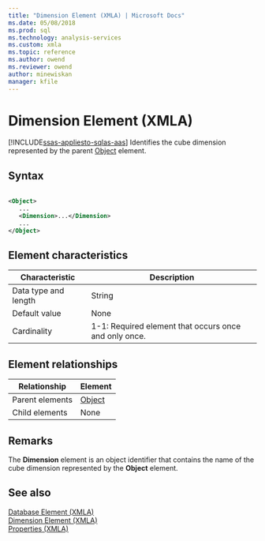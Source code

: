 ```yaml
---
title: "Dimension Element (XMLA) | Microsoft Docs"
ms.date: 05/08/2018
ms.prod: sql
ms.technology: analysis-services
ms.custom: xmla
ms.topic: reference
ms.author: owend
ms.reviewer: owend
author: minewiskan
manager: kfile
---
```

# Dimension Element (XMLA)
[!INCLUDE[ssas-appliesto-sqlas-aas](../../../includes/ssas-appliesto-sqlas-aas.md)]
  Identifies the cube dimension represented by the parent [Object](../../../analysis-services/xmla/xml-elements-properties/object-element-dimension-xmla.md) element.  
  
## Syntax  
  
```xml  
  
<Object>  
   ...  
   <Dimension>...</Dimension>  
   ...  
</Object>  
```  
  
## Element characteristics  
  
|Characteristic|Description|  
|--------------------|-----------------|  
|Data type and length|String|  
|Default value|None|  
|Cardinality|1-1: Required element that occurs once and only once.|  
  
## Element relationships  
  
|Relationship|Element|  
|------------------|-------------|  
|Parent elements|[Object](../../../analysis-services/xmla/xml-elements-properties/object-element-dimension-xmla.md)|  
|Child elements|None|  
  
## Remarks  
 The **Dimension** element is an object identifier that contains the name of the cube dimension represented by the **Object** element.  
  
## See also
 [Database Element &#40;XMLA&#41;](../../../analysis-services/xmla/xml-elements-properties/database-element-xmla.md)   
 [Dimension Element (XMLA)](../../../analysis-services/xmla/xml-elements-properties/dimension-element-xmla.md)   
 [Properties &#40;XMLA&#41;](../../../analysis-services/xmla/xml-elements-properties/xml-elements-properties.md)  
  
  
